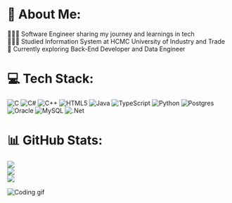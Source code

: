 # 💫 About Me:
👨🏻‍💻 Software Engineer sharing my journey and learnings in tech<br>👨🏻‍🎓 Studied Information System at HCMC University of Industry and Trade<br>💭 Currently exploring Back-End Developer and Data Engineer<br>


# 💻 Tech Stack:
![C](https://img.shields.io/badge/c-%2300599C.svg?style=for-the-badge&logo=c&logoColor=white) ![C#](https://img.shields.io/badge/c%23-%23239120.svg?style=for-the-badge&logo=csharp&logoColor=white) ![C++](https://img.shields.io/badge/c++-%2300599C.svg?style=for-the-badge&logo=c%2B%2B&logoColor=white) ![HTML5](https://img.shields.io/badge/html5-%23E34F26.svg?style=for-the-badge&logo=html5&logoColor=white) ![Java](https://img.shields.io/badge/java-%23ED8B00.svg?style=for-the-badge&logo=openjdk&logoColor=white) ![TypeScript](https://img.shields.io/badge/typescript-%23007ACC.svg?style=for-the-badge&logo=typescript&logoColor=white) ![Python](https://img.shields.io/badge/python-3670A0?style=for-the-badge&logo=python&logoColor=ffdd54) ![Postgres](https://img.shields.io/badge/postgres-%23316192.svg?style=for-the-badge&logo=postgresql&logoColor=white) ![Oracle](https://img.shields.io/badge/Oracle-F80000?style=for-the-badge&logo=oracle&logoColor=white) ![MySQL](https://img.shields.io/badge/mysql-4479A1.svg?style=for-the-badge&logo=mysql&logoColor=white) ![.Net](https://img.shields.io/badge/.NET-5C2D91?style=for-the-badge&logo=.net&logoColor=white)
# 📊 GitHub Stats:
![](https://github-readme-stats.vercel.app/api?username=GiaHuy25&theme=dracula&hide_border=false&include_all_commits=true&count_private=true)<br/>
![](https://nirzak-streak-stats.vercel.app/?user=GiaHuy25&theme=dracula&hide_border=false)<br/>
![](https://github-readme-stats.vercel.app/api/top-langs/?username=GiaHuy25&theme=dracula&hide_border=false&include_all_commits=true&count_private=true&layout=compact)

![Coding gif](https://i.redd.it/12qyupc24fkd1.gif)
